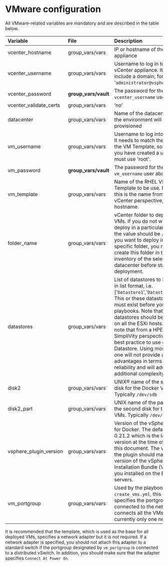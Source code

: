 # VMware configuration

All VMware-related variables are mandatory and are described in the table below.

|Variable|File|Description|
|:-------|:---|:----------|
|vcenter\_hostname|group_vars/vars|IP or hostname of the vCenter appliance|
|vcenter\_username|group_vars/vars|Username to log in to the vCenter appliance. It might include a domain, for example, '`administrator@vsphere.local`'.|
|vcenter\_password|**group_vars/vault**|The password for the `vcenter_username` user above.|
|vcenter\_validate\_certs|group_vars/vars|‘no’|
|datacenter|group_vars/vars|Name of the datacenter where the environment will be provisioned|
|vm\_username|group_vars/vars|Username to log into the VMs. It needs to match the one from the VM Template, so unless you have created a user, you must use 'root'.|
|vm\_password|**group_vars/vault**|The password for the `vm_username` user above.|
|vm\_template|group_vars/vars|Name of the RHEL VM Template to be use. Note that this is the name from a vCenter perspective, not the hostname.|
|folder\_name|group_vars/vars|vCenter folder to deploy the VMs. If you do not wish to deploy in a particular folder, the value should be `/`. Note: If you want to deploy in a specific folder, you need to create this folder in the inventory of the selected datacenter before starting the deployment.|
|datastores|group_vars/vars|List of datastores to be used, in list format, i.e. \['`Datastore1`','`Datastore2`'...\]. This or these datastore\(s\) must exist before you run the playbooks. Note that all the datastores should be mounted on all the ESXi hosts. Please note that from a HPE SimpliVity perspective, it is a best practice to use only one Datastore. Using more than one will not provide any advantages in terms of reliability and will add additional complexity.|
|disk2|group_vars/vars|UNIX® name of the second disk for the Docker VMs. Typically `/dev/sdb`|
|disk2\_part|group_vars/vars|UNIX name of the partition of the second disk for the Docker VMs. Typically `/dev/sdb1`|
|vsphere\_plugin\_version|group_vars/vars|Version of the vSphere plugin for Docker. The default is 0.21.2 which is the latest version at the time of writing this document. The version of the plugin should match the version of the vSphere Installation Bundle \(VIB\) that you installed on the ESXi servers.|
|vm\_portgroup|group_vars/vars|Used by the playbook `create_vms.yml`, this variable specifies the portgroup connected to the network that connects all the VMs. There is currently only one network.|

 It is recommended that the template, which is used as the base for all deployed VMs, specifies a network adapter but it is not required. If a network adapter is specified, you should not attach this adapter to a standard switch if the portgroup designated by `vm_portgroup` is connected to a distributed vSwitch. In addition, you should make sure that the adapter specifies `Connect At Power On`.
